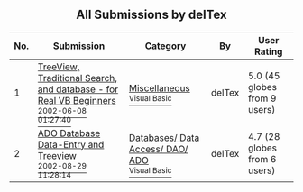 ﻿<div align="center">

## All Submissions by delTex

</div>

No.  | Submission | Category | By   | User Rating
---- | ---------- | -------- | ---- | -----------
1 | [TreeView, Traditional Search, and database \- for Real VB Beginners<br /><sup>2002-06-08 01:27:40</sup>](https://github.com/Planet-Source-Code/deltex-treeview-traditional-search-and-database-for-real-vb-beginners__1-35601) | [Miscellaneous<br /><sup>Visual Basic</sup>](../ByCategory/miscellaneous__1-1.md) | delTex | 5.0 (45 globes from 9 users)
2 | [ADO Database Data\-Entry and Treeview<br /><sup>2002-08-29 11:28:14</sup>](https://github.com/Planet-Source-Code/deltex-ado-database-data-entry-and-treeview__1-38456) | [Databases/ Data Access/ DAO/ ADO<br /><sup>Visual Basic</sup>](../ByCategory/databases-data-access-dao-ado__1-6.md) | delTex | 4.7 (28 globes from 6 users)
